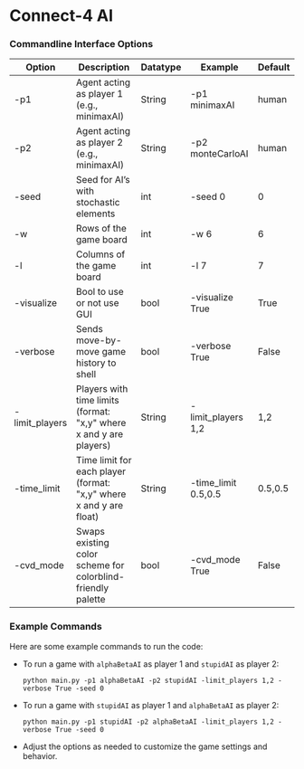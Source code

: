 # Connect-4 AI


### Commandline Interface Options

| Option         | Description                                                          | Datatype | Example                   | Default |
|----------------|----------------------------------------------------------------------|----------|---------------------------|---------|
| -p1            | Agent acting as player 1 (e.g., minimaxAI)                          | String   | -p1 minimaxAI            | human   |
| -p2            | Agent acting as player 2 (e.g., minimaxAI)                          | String   | -p2 monteCarloAI         | human   |
| -seed          | Seed for AI’s with stochastic elements                               | int      | -seed 0                   | 0       |
| -w             | Rows of the game board                                               | int      | -w 6                      | 6       |
| -l             | Columns of the game board                                            | int      | -l 7                      | 7       |
| -visualize     | Bool to use or not use GUI                                           | bool     | -visualize True           | True    |
| -verbose       | Sends move-by-move game history to shell                             | bool     | -verbose True             | False   |
| -limit_players | Players with time limits (format: "x,y" where x and y are players)   | String   | -limit_players 1,2        | 1,2     |
| -time_limit    | Time limit for each player (format: "x,y" where x and y are float)   | String   | -time_limit 0.5,0.5       | 0.5,0.5 |
| -cvd_mode      | Swaps existing color scheme for colorblind-friendly palette          | bool     | -cvd_mode True            | False   |

### Example Commands

Here are some example commands to run the code:

- To run a game with `alphaBetaAI` as player 1 and `stupidAI` as player 2:
  ```
  python main.py -p1 alphaBetaAI -p2 stupidAI -limit_players 1,2 -verbose True -seed 0
  ```

- To run a game with `stupidAI` as player 1 and `alphaBetaAI` as player 2:
  ```
  python main.py -p1 stupidAI -p2 alphaBetaAI -limit_players 1,2 -verbose True -seed 0
  ```

- Adjust the options as needed to customize the game settings and behavior.

